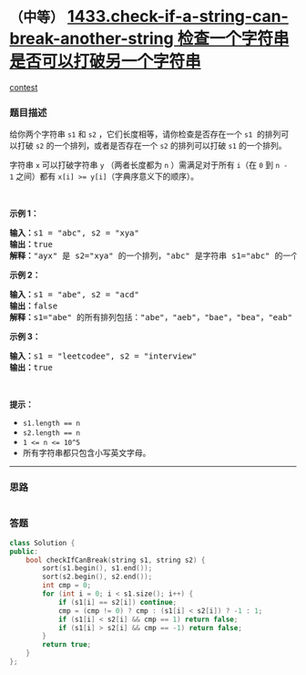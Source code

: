 # `（中等）` [1433.check-if-a-string-can-break-another-string 检查一个字符串是否可以打破另一个字符串](https://leetcode-cn.com/problems/check-if-a-string-can-break-another-string/)

[contest](https://leetcode-cn.com/contest/biweekly-contest-25/problems/check-if-a-string-can-break-another-string/)

### 题目描述
<p>给你两个字符串&nbsp;<code>s1</code>&nbsp;和&nbsp;<code>s2</code>&nbsp;，它们长度相等，请你检查是否存在一个&nbsp;<code>s1</code>&nbsp; 的排列可以打破 <code>s2</code>&nbsp;的一个排列，或者是否存在一个&nbsp;<code>s2</code>&nbsp;的排列可以打破 <code>s1</code> 的一个排列。</p>

<p>字符串&nbsp;<code>x</code>&nbsp;可以打破字符串&nbsp;<code>y</code>&nbsp;（两者长度都为&nbsp;<code>n</code>&nbsp;）需满足对于所有&nbsp;<code>i</code>（在&nbsp;<code>0</code>&nbsp;到&nbsp;<code>n - 1</code>&nbsp;之间）都有&nbsp;<code>x[i] &gt;= y[i]</code>（字典序意义下的顺序）。</p>

<p>&nbsp;</p>

<p><strong>示例 1：</strong></p>

<pre><strong>输入：</strong>s1 = "abc", s2 = "xya"
<strong>输出：</strong>true
<strong>解释：</strong>"ayx" 是 s2="xya" 的一个排列，"abc" 是字符串 s1="abc" 的一个排列，且 "ayx" 可以打破 "abc" 。
</pre>

<p><strong>示例 2：</strong></p>

<pre><strong>输入：</strong>s1 = "abe", s2 = "acd"
<strong>输出：</strong>false 
<strong>解释：</strong>s1="abe" 的所有排列包括："abe"，"aeb"，"bae"，"bea"，"eab" 和 "eba" ，s2="acd" 的所有排列包括："acd"，"adc"，"cad"，"cda"，"dac" 和 "dca"。然而没有任何 s1 的排列可以打破 s2 的排列。也没有 s2 的排列能打破 s1 的排列。
</pre>

<p><strong>示例 3：</strong></p>

<pre><strong>输入：</strong>s1 = "leetcodee", s2 = "interview"
<strong>输出：</strong>true
</pre>

<p>&nbsp;</p>

<p><strong>提示：</strong></p>

<ul>
	<li><code>s1.length == n</code></li>
	<li><code>s2.length == n</code></li>
	<li><code>1 &lt;= n &lt;= 10^5</code></li>
	<li>所有字符串都只包含小写英文字母。</li>
</ul>

---
### 思路
```
```



### 答题
``` C++
class Solution {
public:
    bool checkIfCanBreak(string s1, string s2) {
        sort(s1.begin(), s1.end());
        sort(s2.begin(), s2.end());
        int cmp = 0;
        for (int i = 0; i < s1.size(); i++) {
            if (s1[i] == s2[i]) continue;
            cmp = (cmp != 0) ? cmp : (s1[i] < s2[i]) ? -1 : 1;
            if (s1[i] < s2[i] && cmp == 1) return false;
            if (s1[i] > s2[i] && cmp == -1) return false;
        }
        return true;
    }
};
```




